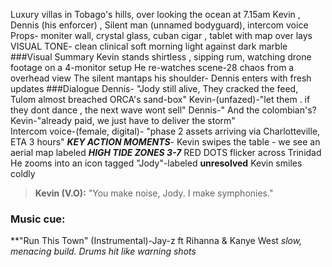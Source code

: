 Luxury villas in Tobago's hills, over looking the ocean at 7.15am
Kevin , Dennis (his enforcer) , Silent man (unnamed bodyguard), intercom voice
Props- moniter wall, crystal glass, cuban cigar , tablet with map over lays
VISUAL TONE- clean clinical soft morning light against dark marble
###Visual Summary
Kevin stands shirtless , sipping rum, watching drone footage on a 4-monitor setup
He re-watches scene-28 chaos from a overhead view
The silent mantaps his shoulder- Dennis enters with fresh updates
###Dialogue
Dennis- "Jody still alive, They cracked the feed, Tulom almost breached ORCA's sand-box"
Kevin-(unfazed)-"let them . if they dont dance , the next wave wont sell"
Dennis-" And the colombian's?
Kevin-"already paid, we just have to deliver the storm"    
Intercom voice-(female, digital)- "phase 2 assets arriving via Charlotteville, ETA 3 hours"
***KEY ACTION MOMENTS***-
Kevin swipes the table - we see an aerial map labeled ***HIGH TIDE ZONES 3-7***
RED DOTS flicker across Trinidad
He zooms into an icon tagged "Jody"-labeled **unresolved**
Kevin smiles coldly
>**Kevin (V.O):**
>"You make noise, Jody. I make symphonies."
### Music cue:
**"Run This Town" (Instrumental)-Jay-z ft Rihanna & Kanye West
*slow, menacing build. Drums hit like warning shots*
